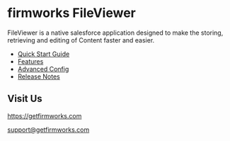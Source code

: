 # firmworks FileViewer

FileViewer is a native salesforce application designed to make the storing, retrieving and editing of Content faster and easier.

- [Quick Start Guide](quick-start.md)
- [Features](features.md)
- [Advanced Config](advanced-config.md)
- [Release Notes](release-notes.md)

## Visit Us

https://getfirmworks.com

support@getfirmworks.com
